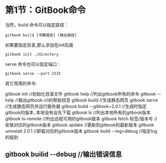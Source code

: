 # 第1节：GitBook命令

当然，build 命令可以指定路径：

```shell
gitbook build [书籍路径] [输出路径]
```

如果要指定目录,那么添加在init后面

```
gitbook init ./directory
```

serve 命令也可以指定端口：

```shell
gitbook serve --port 2333
```



其它常用的命令:

gitbook init //初始化目录文件
gitbook help //列出gitbook所有的命令
gitbook --help //输出gitbook-cli的帮助信息
gitbook build //生成静态网页
gitbook serve //生成静态网页并运行服务器
gitbook build --gitbook=2.0.1 //生成时指定gitbook的版本, 本地没有会先下载
gitbook ls //列出本地所有的gitbook版本
gitbook ls-remote //列出远程可用的gitbook版本
gitbook fetch 标签/版本号 //安装对应的gitbook版本
gitbook update //更新到gitbook的最新版本
gitbook uninstall 2.0.1 //卸载对应的gitbook版本
gitbook build --log=debug //指定log的级别

gitbook builid --debug //输出错误信息
--------------------- 